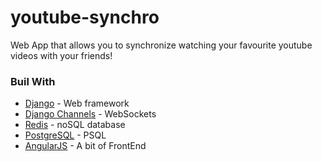 # youtube-synchro

Web App that allows you to synchronize watching your favourite youtube videos with your friends!

### Buil With
* [Django](https://docs.djangoproject.com/en/2.1/) - Web framework
* [Django Channels](https://channels.readthedocs.io/en/latest/) - WebSockets 
* [Redis](https://redis.io/documentation) - noSQL database
* [PostgreSQL](https://www.postgresql.org/docs/) - PSQL
* [AngularJS](https://angular.io/docs) - A bit of FrontEnd
